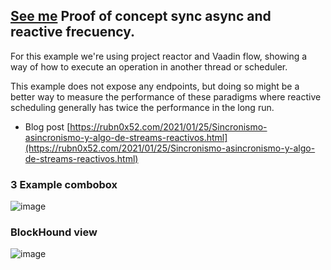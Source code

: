 [See me](https://poc-sync-async.rubn0x52.com/) Proof of concept sync async and reactive frecuency.
---

For this example we're using project reactor and Vaadin flow, showing a way of how to execute an operation in another thread or scheduler.

This example does not expose any endpoints, but doing so might be a better way to measure the performance of these paradigms 
where reactive scheduling generally has twice the performance in the long run.

- Blog post [https://rubn0x52.com/2021/01/25/Sincronismo-asincronismo-y-algo-de-streams-reactivos.html](https://rubn0x52.com/2021/01/25/Sincronismo-asincronismo-y-algo-de-streams-reactivos.html)


### 3 Example combobox
![image](https://github.com/rucko24/poc-sync-async/assets/17187599/e1ae25cb-9d5d-4e8c-a422-77afc7664090)

### BlockHound view

![image](https://github.com/rucko24/poc-sync-async/assets/17187599/d5c29bef-ff94-4bae-bd15-79e5484572f4)

